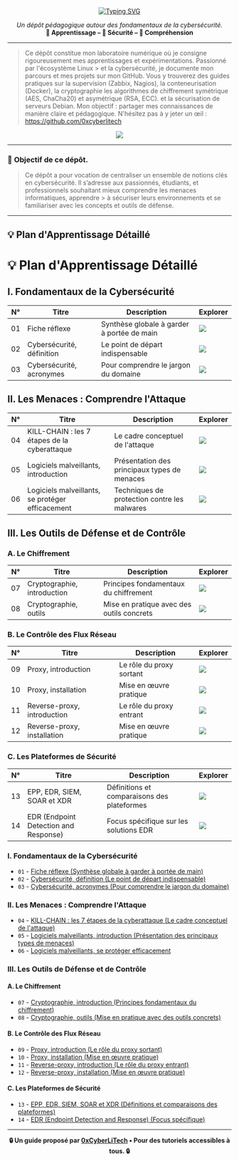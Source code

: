 <div align="center">

<a href="https://github.com/0xCyberLiTech">
  <img src="https://readme-typing-svg.herokuapp.com?font=Fira+Code&size=32&pause=1000&color=D14A4A&center=true&vCenter=true&width=650&lines=CYBERSÉCURITÉ;Fondamentaux+%26+Bonnes+Pratiques;Apprendre+•+Comprendre+•+Sécuriser" alt="Typing SVG" />
</a>

<p align="center">
  <em>Un dépôt pédagogique autour des fondamentaux de la cybersécurité.</em><br>
  <b>📘 Apprentissage – 🔐 Sécurité – 🧠 Compréhension</b>
</p>

</div>

---

> Ce dépôt constitue mon laboratoire numérique où je consigne rigoureusement mes apprentissages et expérimentations. Passionné par l'écosystème Linux > et la cybersécurité, je
> documente mon parcours et mes projets sur mon GitHub. Vous y trouverez des guides pratiques sur la supervision (Zabbix,
> Nagios), la conteneurisation (Docker), la cryptographie les algorithmes de chiffrement symétrique (AES, ChaCha20) et asymétrique (RSA, ECC).  et la
> sécurisation de serveurs Debian. Mon objectif : partager mes connaissances de manière claire et pédagogique. N'hésitez pas à y jeter un œil : https://github.com/0xcyberlitech

<p align="center">
  <a href="https://skillicons.dev">
    <img src="https://skillicons.dev/icons?i=linux,debian,bash,docker,nginx,grafana,prometheus,git,vim" />
  </a>
</p>

---

### 🎯 **Objectif de ce dépôt.**

> Ce dépôt a pour vocation de centraliser un ensemble de notions clés en cybersécurité. Il s’adresse aux passionnés, étudiants, et professionnels souhaitant mieux comprendre les menaces informatiques, apprendre  > à sécuriser leurs environnements et se familiariser avec les concepts et outils de défense.

---

## 💡 **Plan d'Apprentissage Détaillé**

# 💡 Plan d'Apprentissage Détaillé

## I. Fondamentaux de la Cybersécurité

| N°   | Titre                          | Description                                         | Explorer                                                               |
|------|--------------------------------|-----------------------------------------------------|------------------------------------------------------------------------|
| 01   | Fiche réflexe                  | Synthèse globale à garder à portée de main          | [<img src="https://img.shields.io/badge/EXPLORER-brightgreen?style=for-the-badge&logo=github&logoColor=white">](CYBERSECURITE-01-FICHE-REFLEX.md) |
| 02   | Cybersécurité, définition      | Le point de départ indispensable                    | [<img src="https://img.shields.io/badge/EXPLORER-brightgreen?style=for-the-badge&logo=github&logoColor=white">](CYBERSECURITE-02-definition.md) |
| 03   | Cybersécurité, acronymes       | Pour comprendre le jargon du domaine                | [<img src="https://img.shields.io/badge/EXPLORER-brightgreen?style=for-the-badge&logo=github&logoColor=white">](CYBERSECURITE-03-ACRONYMES.md) |

## II. Les Menaces : Comprendre l'Attaque

| N°   | Titre                                        | Description                                         | Explorer                                                               |
|------|----------------------------------------------|-----------------------------------------------------|------------------------------------------------------------------------|
| 04   | KILL-CHAIN : les 7 étapes de la cyberattaque | Le cadre conceptuel de l'attaque                    | [<img src="https://img.shields.io/badge/EXPLORER-brightgreen?style=for-the-badge&logo=github&logoColor=white">](CYBERSECURITE-04-KILL-CHAIN.md) |
| 05   | Logiciels malveillants, introduction         | Présentation des principaux types de menaces        | [<img src="https://img.shields.io/badge/EXPLORER-brightgreen?style=for-the-badge&logo=github&logoColor=white">](CYBERSECURITE-05-LOGICIELS-MALVEILLANTS-introduction.md) |
| 06   | Logiciels malveillants, se protéger efficacement | Techniques de protection contre les malwares    | [<img src="https://img.shields.io/badge/EXPLORER-brightgreen?style=for-the-badge&logo=github&logoColor=white">](CYBERSECURITE-06-LOGICIELS-MALVEILLANTS-techniques_de_protection.md) |

## III. Les Outils de Défense et de Contrôle

### A. Le Chiffrement

| N°   | Titre                          | Description                                         | Explorer                                                               |
|------|--------------------------------|-----------------------------------------------------|------------------------------------------------------------------------|
| 07   | Cryptographie, introduction    | Principes fondamentaux du chiffrement              | [<img src="https://img.shields.io/badge/EXPLORER-brightgreen?style=for-the-badge&logo=github&logoColor=white">](CYBERSECURITE-07-CRYPTOGRAPHIE-introduction.md) |
| 08   | Cryptographie, outils          | Mise en pratique avec des outils concrets          | [<img src="https://img.shields.io/badge/EXPLORER-brightgreen?style=for-the-badge&logo=github&logoColor=white">](CYBERSECURITE-08-CRYPTOGRAPHIE-OUTILS-Mise-en-pratique-avec-des-outils-concrets.md) |

### B. Le Contrôle des Flux Réseau

| N°   | Titre                          | Description                                         | Explorer                                                               |
|------|--------------------------------|-----------------------------------------------------|------------------------------------------------------------------------|
| 09   | Proxy, introduction            | Le rôle du proxy sortant                           | [<img src="https://img.shields.io/badge/EXPLORER-brightgreen?style=for-the-badge&logo=github&logoColor=white">](CYBERSECURITE-9-PROXY-INTRODUCTION-Le-rôle-du-proxy-sortant.md) |
| 10   | Proxy, installation            | Mise en œuvre pratique                             | [<img src="https://img.shields.io/badge/EXPLORER-brightgreen?style=for-the-badge&logo=github&logoColor=white">](CYBERSECURITE-10-PROXY-INSTALLATION-Mise-en-œuvre-pratique.md) |
| 11   | Reverse-proxy, introduction    | Le rôle du proxy entrant                           | [<img src="https://img.shields.io/badge/EXPLORER-brightgreen?style=for-the-badge&logo=github&logoColor=white">](CYBERSECURITE-11-REVERSE-PROXY-INTRODUCTION-Le-rôle-du-proxy-entrant.md) |
| 12   | Reverse-proxy, installation    | Mise en œuvre pratique                             | [<img src="https://img.shields.io/badge/EXPLORER-brightgreen?style=for-the-badge&logo=github&logoColor=white">](CYBERSECURITE-12-REVERSE-PROXY-INSTALLATION-Mise-en-œuvre-pratique.md) |

### C. Les Plateformes de Sécurité

| N°   | Titre                          | Description                                         | Explorer                                                               |
|------|--------------------------------|-----------------------------------------------------|------------------------------------------------------------------------|
| 13   | EPP, EDR, SIEM, SOAR et XDR    | Définitions et comparaisons des plateformes        | [<img src="https://img.shields.io/badge/EXPLORER-brightgreen?style=for-the-badge&logo=github&logoColor=white">](CYBERSECURITE-13-EPP-EDR-SIEM-SOAR-et-XDR-comprendre-la-différence-entre-ces-acronymes.md) |
| 14   | EDR (Endpoint Detection and Response) | Focus spécifique sur les solutions EDR        | [<img src="https://img.shields.io/badge/EXPLORER-brightgreen?style=for-the-badge&logo=github&logoColor=white">](CYBERSECURITE-14-EDR.md) |





### I. Fondamentaux de la Cybersécurité

- `01` - [Fiche réflexe (Synthèse globale à garder à portée de main)](CYBERSECURITE-01-FICHE-REFLEX.md)
- `02` - [Cybersécurité, définition (Le point de départ indispensable)](CYBERSECURITE-02-definition.md)
- `03` - [Cybersécurité, acronymes (Pour comprendre le jargon du domaine)](CYBERSECURITE-03-ACRONYMES.md)

### II. Les Menaces : Comprendre l'Attaque

- `04` - [KILL-CHAIN : les 7 étapes de la cyberattaque (Le cadre conceptuel de l'attaque)](CYBERSECURITE-04-KILL-CHAIN.md)
- `05` - [Logiciels malveillants, introduction (Présentation des principaux types de menaces)](CYBERSECURITE-05-LOGICIELS-MALVEILLANTS-introduction.md)
- `06` - [Logiciels malveillants, se protéger efficacement](CYBERSECURITE-06-LOGICIELS-MALVEILLANTS-techniques_de_protection.md)

### III. Les Outils de Défense et de Contrôle

#### A. Le Chiffrement

- `07` - [Cryptographie, introduction (Principes fondamentaux du chiffrement)](CYBERSECURITE-07-CRYPTOGRAPHIE-introduction.md)
- `08` - [Cryptographie, outils (Mise en pratique avec des outils concrets)](CYBERSECURITE-08-CRYPTOGRAPHIE-OUTILS-Mise-en-pratique-avec-des-outils-concrets.md)

#### B. Le Contrôle des Flux Réseau

- `09` - [Proxy, introduction (Le rôle du proxy sortant)](CYBERSECURITE-9-PROXY-INTRODUCTION-Le-rôle-du-proxy-sortant.md)
- `10` - [Proxy, installation (Mise en œuvre pratique)](CYBERSECURITE-10-PROXY-INSTALLATION-Mise-en-œuvre-pratique.md)
- `11` - [Reverse-proxy, introduction (Le rôle du proxy entrant)](CYBERSECURITE-11-REVERSE-PROXY-INTRODUCTION-Le-rôle-du-proxy-entrant.md)
- `12` - [Reverse-proxy, installation (Mise en œuvre pratique)](CYBERSECURITE-12-REVERSE-PROXY-INSTALLATION-Mise-en-œuvre-pratique.md)

#### C. Les Plateformes de Sécurité

- `13` - [EPP, EDR, SIEM, SOAR et XDR (Définitions et comparaisons des plateformes)](CYBERSECURITE-13-EPP-EDR-SIEM-SOAR-et-XDR-comprendre-la-différence-entre-ces-acronymes.md)
- `14` - [EDR (Endpoint Detection and Response) (Focus spécifique)](CYBERSECURITE-14-EDR.md)

---

<p align="center">
  <b>🔒 Un guide proposé par <a href="https://github.com/0xCyberLiTech">0xCyberLiTech</a> • Pour des tutoriels accessibles à tous. 🔒</b>
</p>
